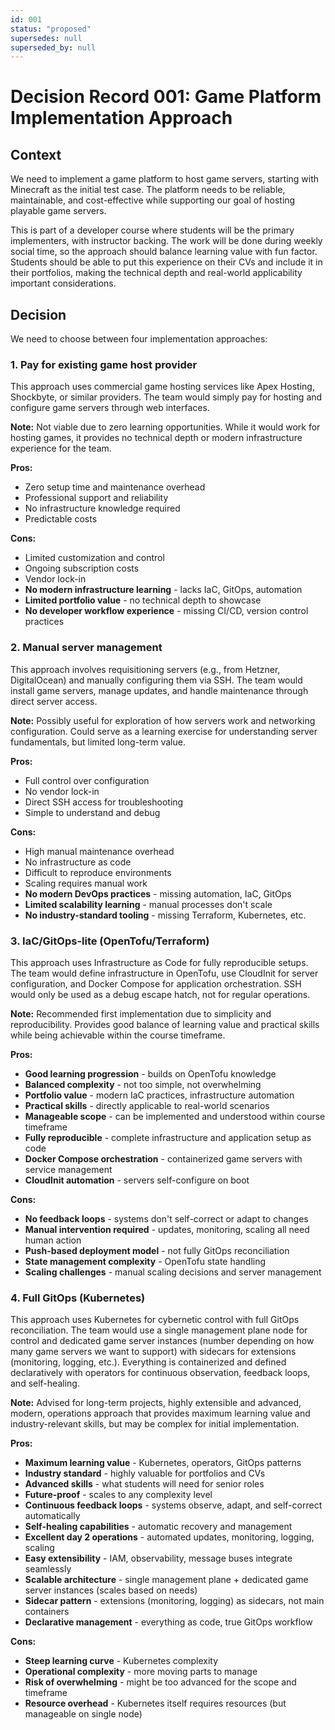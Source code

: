 ```yaml
---
id: 001
status: "proposed"
supersedes: null
superseded_by: null
---
```


# Decision Record 001: Game Platform Implementation Approach

## Context

We need to implement a game platform to host game servers, starting with Minecraft as the initial test case. The platform needs to be reliable, maintainable, and cost-effective while supporting our goal of hosting playable game servers.

This is part of a developer course where students will be the primary implementers, with instructor backing. The work will be done during weekly social time, so the approach should balance learning value with fun factor. Students should be able to put this experience on their CVs and include it in their portfolios, making the technical depth and real-world applicability important considerations.

## Decision

We need to choose between four implementation approaches:

### 1. Pay for existing game host provider

This approach uses commercial game hosting services like Apex Hosting, Shockbyte, or similar providers. The team would simply pay for hosting and configure game servers through web interfaces.

**Note:** Not viable due to zero learning opportunities. While it would work for hosting games, it provides no technical depth or modern infrastructure experience for the team.

**Pros:**

- Zero setup time and maintenance overhead
- Professional support and reliability
- No infrastructure knowledge required
- Predictable costs

**Cons:**

- Limited customization and control
- Ongoing subscription costs
- Vendor lock-in
- **No modern infrastructure learning** - lacks IaC, GitOps, automation
- **Limited portfolio value** - no technical depth to showcase
- **No developer workflow experience** - missing CI/CD, version control practices

### 2. Manual server management

This approach involves requisitioning servers (e.g., from Hetzner, DigitalOcean) and manually configuring them via SSH. The team would install game servers, manage updates, and handle maintenance through direct server access.

**Note:** Possibly useful for exploration of how servers work and networking configuration. Could serve as a learning exercise for understanding server fundamentals, but limited long-term value.

**Pros:**

- Full control over configuration
- No vendor lock-in
- Direct SSH access for troubleshooting
- Simple to understand and debug

**Cons:**

- High manual maintenance overhead
- No infrastructure as code
- Difficult to reproduce environments
- Scaling requires manual work
- **No modern DevOps practices** - missing automation, IaC, GitOps
- **Limited scalability learning** - manual processes don't scale
- **No industry-standard tooling** - missing Terraform, Kubernetes, etc.

### 3. IaC/GitOps-lite (OpenTofu/Terraform)

This approach uses Infrastructure as Code for fully reproducible setups. The team would define infrastructure in OpenTofu, use CloudInit for server configuration, and Docker Compose for application orchestration. SSH would only be used as a debug escape hatch, not for regular operations.

**Note:** Recommended first implementation due to simplicity and reproducibility. Provides good balance of learning value and practical skills while being achievable within the course timeframe.

**Pros:**

- **Good learning progression** - builds on OpenTofu knowledge
- **Balanced complexity** - not too simple, not overwhelming
- **Portfolio value** - modern IaC practices, infrastructure automation
- **Practical skills** - directly applicable to real-world scenarios
- **Manageable scope** - can be implemented and understood within course timeframe
- **Fully reproducible** - complete infrastructure and application setup as code
- **Docker Compose orchestration** - containerized game servers with service management
- **CloudInit automation** - servers self-configure on boot

**Cons:**

- **No feedback loops** - systems don't self-correct or adapt to changes
- **Manual intervention required** - updates, monitoring, scaling all need human action
- **Push-based deployment model** - not fully GitOps reconciliation
- **State management complexity** - OpenTofu state handling
- **Scaling challenges** - manual scaling decisions and server management

### 4. Full GitOps (Kubernetes)

This approach uses Kubernetes for cybernetic control with full GitOps reconciliation. The team would use a single management plane node for control and dedicated game server instances (number depending on how many game servers we want to support) with sidecars for extensions (monitoring, logging, etc.). Everything is containerized and defined declaratively with operators for continuous observation, feedback loops, and self-healing.

**Note:** Advised for long-term projects, highly extensible and advanced, modern, operations approach that provides maximum learning value and industry-relevant skills, but may be complex for initial implementation.

**Pros:**

- **Maximum learning value** - Kubernetes, operators, GitOps patterns
- **Industry standard** - highly valuable for portfolios and CVs
- **Advanced skills** - what students will need for senior roles
- **Future-proof** - scales to any complexity level
- **Continuous feedback loops** - systems observe, adapt, and self-correct automatically
- **Self-healing capabilities** - automatic recovery and management
- **Excellent day 2 operations** - automated updates, monitoring, logging, scaling
- **Easy extensibility** - IAM, observability, message buses integrate seamlessly
- **Scalable architecture** - single management plane + dedicated game server instances (scales based on needs)
- **Sidecar pattern** - extensions (monitoring, logging) as sidecars, not main containers
- **Declarative management** - everything as code, true GitOps workflow

**Cons:**

- **Steep learning curve** - Kubernetes complexity
- **Operational complexity** - more moving parts to manage
- **Risk of overwhelming** - might be too advanced for the scope and timeframe
- **Resource overhead** - Kubernetes itself requires resources (but manageable on single node)
